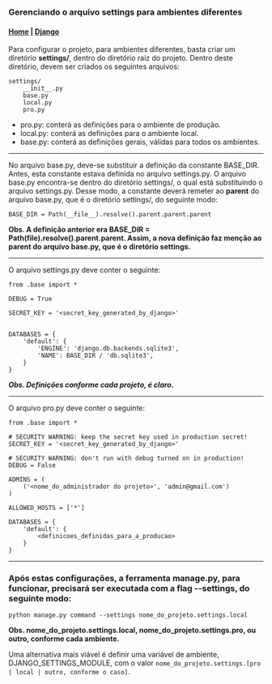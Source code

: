 ### Gerenciando o arquivo settings para ambientes diferentes

#### [Home](../../../index.md) | [Django](../index.md)

Para configurar o projeto, para ambientes diferentes, basta criar um diretório __settings/__, dentro do diretório raiz do projeto. Dentro deste diretório, devem ser criados os seguintes arquivos:

```
settings/
    __init__.py
    base.py
    local.py
    pro.py
```
- pro.py: conterá as definições para o ambiente de produção.
- local.py: conterá as definições para o ambiente local.
- base.py: conterá as definições gerais, válidas para todos os ambientes.

---

No arquivo base.py, deve-se substituir a definição da constante BASE_DIR. Antes, esta constante estava definida no arquivo settings.py. O arquivo base.py encontra-se dentro do diretório settings/, o qual está substituindo o arquivo settings.py. Desse modo, a constante deverá remeter ao __parent__ do arquivo base.py, que é o diretório settings/, do seguinte modo:

```
BASE_DIR = Path(__file__).resolve().parent.parent.parent
```
__**Obs. A definição anterior era BASE_DIR = Path(__file__).resolve().parent.parent. Assim, a nova definição faz menção ao parent do arquivo base.py, que é o diretório settings.**__

---

O arquivo settings.py deve conter o seguinte:

```
from .base import *

DEBUG = True

SECRET_KEY = '<secret_key_generated_by_django>'


DATABASES = {
    'default': {
        'ENGINE': 'django.db.backends.sqlite3',
        'NAME': BASE_DIR / 'db.sqlite3',
    }
}
```
_**Obs. Definições conforme cada projeto, é claro.**_

---

O arquivo pro.py deve conter o seguinte:

```
from .base import *

# SECURITY WARNING: keep the secret key used in production secret!
SECRET_KEY = '<secret_key_generated_by_django>'

# SECURITY WARNING: don't run with debug turned on in production!
DEBUG = False

ADMINS = (
    ('<nome_do_administrador do projeto>', 'admin@gmail.com')
)

ALLOWED_HOSTS = ['*']

DATABASES = {
    'default': {
        <definicoes_definidas_para_a_producao>
    }
}
```

---
### Após estas configurações, a ferramenta manage.py, para funcionar, precisará ser executada com a flag --settings, do seguinte modo:

```
python manage.py command --settings nome_do_projeto.settings.local
```
__**Obs. nome_do_projeto.settings.local, nome_do_projeto.settings.pro, ou outro, conforme cada ambiente.**__

Uma alternativa mais viável é definir uma variável de ambiente, DJANGO_SETTINGS_MODULE, com o valor `nome_do_projeto.settings.[pro | local | outro, conforme o caso]`.